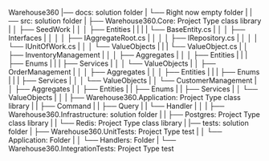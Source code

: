Warehouse360
|── docs: solution folder
|   └── Right now empty folder
|
|── src: solution folder
|   ├── Warehouse360.Core: Project Type class library
|   │   ├── SeedWork
|   │   │   ├── Entities
|   |   |   |   └── BaseEntity.cs
|   │   │   ├── Interfaces
|   │   │   │   ├── IAggregateRoot.cs
|   │   │   │   ├── IRepository.cs
|   │   │   │   └── IUnitOfWork.cs
|   │   │   └── ValueObjects
|   |   |       └── ValueObject.cs
|   │   ├── InventoryManagement
|   │   │   ├── Aggregates
|   │   │   ├── Entities
|   |   |   ├── Enums
|   |   |   ├── Services
|   │   │   └── ValueObjects
|   │   ├── OrderManagement
|   │   │   ├── Aggregates
|   │   │   ├── Entities
|   |   |   ├── Enums
|   |   |   ├── Services
|   │   │   └── ValueObjects
|   │   └── CustomerManagement
|   │       ├── Aggregates
|   │       ├── Entities
|   |       ├── Enums
|   |       ├── Services
|   │       └── ValueObjects
|   │
|   ├── Warehouse360.Application: Project Type class library
|   |   ├── Command
|   |   ├── Query
|   |   └── Handler
|   │
|   ├── Warehouse360.Infrastructure: solution folder
|   |   ├── Postgres: Project Type class library
|   |   └── Redis: Project Type class library
|
|── tests: solution folder
|   ├── Warehouse360.UnitTests: Project Type test
|   │   └── Application: Folder
|   │       └── Handlers: Folder
|   └── Warehouse360.IntegrationTests: Project Type test
